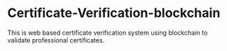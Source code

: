 # Certificate-Verification-blockchain
This is web based certificate verification system using blockchain to validate professional certificates.
